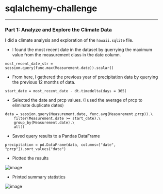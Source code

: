 # sqlalchemy-challenge
---
### Part 1: Analyze and Explore the Climate Data
I did a climate analysis and exploration of the ```hawaii.sqlite``` file. 

- I found the most recent date in the dataset by querrying the maximum value from the measurement class in the date column.
```
most_recent_date_str = session.query(func.max(Measurement.date)).scalar()
```
- From here, I gathered the previous year of precipitation data by querying the previous 12 months of data.
```
start_date = most_recent_date - dt.timedelta(days = 365)
``` 
- Selected the date and prcp values. (I used the average of prcp to eliminate duplicate dates)
```
data = session.query(Measurement.date, func.avg(Measurement.prcp)).\
    filter(Measurement.date >= start_date).\
    group_by(Measurement.date).\
    all()
```
- Saved query results to a Pandas DataFrame
```
precipitation = pd.DataFrame(data, columns=["date", "prcp"]).sort_values("date")
 ```
- Plotted the results

![image](https://github.com/Faith-Hall/sqlalchemy-challenge/assets/135525815/e9b59d2d-3483-4a88-80ff-485c92475016)

- Printed summary statistics
  
![image](https://github.com/Faith-Hall/sqlalchemy-challenge/assets/135525815/617ccd1e-8fe1-4320-8300-d53ee149d332)

